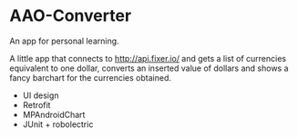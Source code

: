 # AAO-Converter
An app for personal learning.

A little app that connects to http://api.fixer.io/ and gets  a list of currencies equivalent to one dollar, converts an inserted value of dollars and shows a fancy barchart for the currencies obtained.

- UI design
- Retrofit
- MPAndroidChart
- JUnit + robolectric
